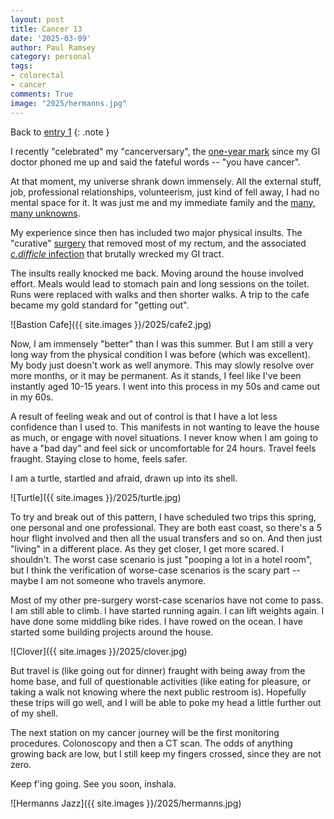 ```yaml
---
layout: post
title: Cancer 13
date: '2025-03-09'
author: Paul Ramsey
category: personal
tags:
- colorectal
- cancer
comments: True
image: "2025/hermanns.jpg"
---
```


Back to [entry 1](/2024/04/cancer1.html)
{: .note }

I recently "celebrated" my "cancerversary", the [one-year mark](/2024/04/cancer1.html) since my GI doctor phoned me up and said the fateful words -- "you have cancer". 

At that moment, my universe shrank down immensely. All the external stuff, job, professional relationships, volunteerism, just kind of fell away, I had no mental space for it. It was just me and my immediate family and the [many, many unknowns](/2024/04/cancer2.html).

My experience since then has included two major physical insults. The "curative" [surgery](/2024/05/cancer6.html) that removed most of my rectum, and the associated [_c.difficle_ infection](/2024/09/cancer11.html) that brutally wrecked my GI tract.

The insults really knocked me back. Moving around the house involved effort. Meals would lead to stomach pain and long sessions on the toilet. Runs were replaced with walks and then shorter walks. A trip to the cafe became my gold standard for "getting out".

![Bastion Cafe]({{ site.images }}/2025/cafe2.jpg)

Now, I am immensely "better" than I was this summer. But I am still a very long way from the physical condition I was before (which was excellent). My body just doesn't work as well anymore. This may slowly resolve over more months, or it may be permanent. As it stands, I feel like I've been instantly aged 10-15 years. I went into this process in my 50s and came out in my 60s. 

A result of feeling weak and out of control is that I have a lot less confidence than I used to. This manifests in not wanting to leave the house as much, or engage with novel situations. I never know when I am going to have a "bad day" and feel sick or uncomfortable for 24 hours. Travel feels fraught. Staying close to home, feels safer.

I am a turtle, startled and afraid, drawn up into its shell. 

![Turtle]({{ site.images }}/2025/turtle.jpg)

To try and break out of this pattern, I have scheduled two trips this spring, one personal and one professional. They are both east coast, so there's a 5 hour flight involved and then all the usual transfers and so on. And then just "living" in a different place. As they get closer, I get more scared. I shouldn't. The worst case scenario is just "pooping a lot in a hotel room", but I think the verification of worse-case scenarios is the scary part -- maybe I am not someone who travels anymore. 

Most of my other pre-surgery worst-case scenarios have not come to pass. I am still able to climb. I have started running again. I can lift weights again. I have done some middling bike rides. I have rowed on the ocean. I have started some building projects around the house.

![Clover]({{ site.images }}/2025/clover.jpg)

But travel is (like going out for dinner) fraught with being away from the home base, and full of questionable activities (like eating for pleasure, or taking a walk not knowing where the next public restroom is). Hopefully these trips will go well, and I will be able to poke my head a little further out of my shell.

The next station on my cancer journey will be the first monitoring procedures. Colonoscopy and then a CT scan. The odds of anything growing back are low, but I still keep my fingers crossed, since they are not zero.

Keep f'ing going. See you soon, inshala. 

![Hermanns Jazz]({{ site.images }}/2025/hermanns.jpg)

